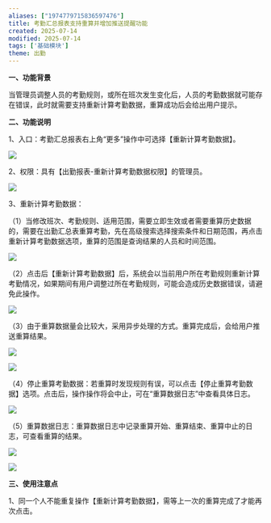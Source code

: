 ```yaml
---
aliases: ["1974779715836597476"]
title: 考勤汇总报表支持重算并增加推送提醒功能
created: 2025-07-14
modified: 2025-07-14
tags: ['基础模块']
theme: 出勤
---
```


**一、功能背景**

当管理员调整人员的考勤规则，或所在班次发生变化后，人员的考勤数据就可能存在错误，此时就需要支持重新计算考勤数据，重算成功后会给出用户提示。

**二、功能说明**

1、入口：考勤汇总报表右上角“更多”操作中可选择【重新计算考勤数据】。

![](https://myhelpdoc.oss-cn-heyuan.aliyuncs.com/mdimages/b81f0dce37badf7cdde249bd1384294c.jpg)

2、权限：具有【出勤报表-重新计算考勤数据权限】的管理员。

![](https://myhelpdoc.oss-cn-heyuan.aliyuncs.com/mdimages/20839add2841c46b8e3fe01d33941fcf.jpg)

3、重新计算考勤数据：

（1）当修改班次、考勤规则、适用范围，需要立即生效或者需要重算历史数据的，需要在出勤汇总表重算考勤，先在高级搜索选择搜索条件和日期范围，再点击重新计算考勤数据选项，重算的范围是查询结果的人员和时间范围。

![](https://myhelpdoc.oss-cn-heyuan.aliyuncs.com/mdimages/f606cb90c2b8564d3bf171f097936d19.jpg)

（2）点击后【重新计算考勤数据】后，系统会以当前用户所在考勤规则重新计算考勤情况，如果期间有用户调整过所在考勤规则，可能会造成历史数据错误，请避免此操作。

![](https://myhelpdoc.oss-cn-heyuan.aliyuncs.com/mdimages/ca814eb41ecd8cba4860aa726d14ed0e.jpg)

（3）由于重算数据量会比较大，采用异步处理的方式。重算完成后，会给用户推送重算结果。

![](https://myhelpdoc.oss-cn-heyuan.aliyuncs.com/mdimages/442339473857a61511db15c2d5058dc5.jpg)

![](https://myhelpdoc.oss-cn-heyuan.aliyuncs.com/mdimages/b5b545d2be6a24a3e1923b5060972359.jpg)

（4）停止重算考勤数据：若重算时发现规则有误，可以点击【停止重算考勤数据】选项。点击后，操作操作将会中止，可在“重算数据日志”中查看具体日志。

![](https://myhelpdoc.oss-cn-heyuan.aliyuncs.com/mdimages/836198bb2090d40ec356233eda582d10.jpg)

（5）重算数据日志：重算数据日志中记录重算开始、重算结束、重算中止的日志，可查看重算的结果。

![](https://myhelpdoc.oss-cn-heyuan.aliyuncs.com/mdimages/3fe8d8d3bece8dfffdc636116586186a.jpg)

![](https://myhelpdoc.oss-cn-heyuan.aliyuncs.com/mdimages/fc4fcfa4a0148f511495f43cb63b5051.jpg)

**三、使用注意点**

1、同一个人不能重复操作【重新计算考勤数据】，需等上一次的重算完成了才能再次点击。

